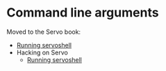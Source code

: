 # Command line arguments

Moved to the Servo book:

- [Running servoshell](https://book.servo.org/running-servoshell.html)
- Hacking on Servo
  - [Running servoshell](https://book.servo.org/hacking/running-servoshell.html)
